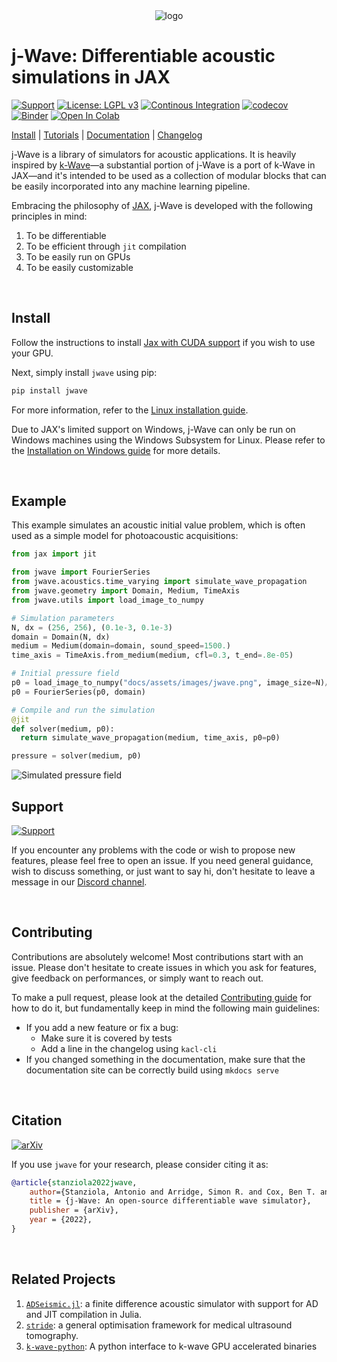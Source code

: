 <div align="center">
<img src="docs/assets/images/jwave_logo.png" alt="logo"></img>
</div>

# j-Wave: Differentiable acoustic simulations in JAX

[![Support](https://dcbadge.vercel.app/api/server/VtUb4fFznt?style=flat)](https://discord.gg/VtUb4fFznt)
[![License: LGPL v3](https://img.shields.io/badge/License-LGPL_v3-blue.svg)](LICENSE)
[![Continous Integration](https://github.com/ucl-bug/jwave/actions/workflows/tests.yml/badge.svg)](https://github.com/ucl-bug/jwave/actions/workflows/tests.yml)
[![codecov](https://codecov.io/gh/ucl-bug/jwave/branch/main/graph/badge.svg?token=6J03OMVJS1)](https://codecov.io/gh/ucl-bug/jwave)
[![Binder](https://mybinder.org/badge_logo.svg)](https://mybinder.org/v2/gh/ucl-bug/jwave/main?labpath=docs%2Fnotebooks%2Fivp%2Fhomogeneous_medium.ipynb)
[![Open In Colab](https://colab.research.google.com/assets/colab-badge.svg)](https://colab.research.google.com/drive/1xAHAognF1v9un6GNvaGPSfdVeCDK8l9z?usp=sharing)

[Install](#install) | [Tutorials](https://ucl-bug.github.io/jwave/notebooks/ivp/homogeneous_medium.html) | [Documentation](https://ucl-bug.github.io/jwave) | [Changelog](HISTORY.md)

j-Wave is a library of simulators for acoustic applications. It is heavily inspired by [k-Wave](http://www.k-wave.org/)—a substantial portion of j-Wave is a port of k-Wave in JAX—and it's intended to be used as a collection of modular blocks that can be easily incorporated into any machine learning pipeline.

Embracing the philosophy of [JAX](https://jax.readthedocs.io/en/stable/), j-Wave is developed with the following principles in mind:

1. To be differentiable
2. To be efficient through `jit` compilation
3. To be easily run on GPUs
4. To be easily customizable


<br/>

## Install

Follow the instructions to install [Jax with CUDA support](https://github.com/google/jax#installation) if you wish to use your GPU.

Next, simply install `jwave` using pip:

```bash
pip install jwave
```

For more information, refer to the [Linux installation guide](docs/install/on_linux.md).

Due to JAX's limited support on Windows, j-Wave can only be run on Windows machines using the Windows Subsystem for Linux. Please refer to the [Installation on Windows guide](docs/install/on_win.md) for more details.

<br/>

## Example

This example simulates an acoustic initial value problem, which is often used as a simple model for photoacoustic acquisitions:

```python
from jax import jit

from jwave import FourierSeries
from jwave.acoustics.time_varying import simulate_wave_propagation
from jwave.geometry import Domain, Medium, TimeAxis
from jwave.utils import load_image_to_numpy

# Simulation parameters
N, dx = (256, 256), (0.1e-3, 0.1e-3)
domain = Domain(N, dx)
medium = Medium(domain=domain, sound_speed=1500.)
time_axis = TimeAxis.from_medium(medium, cfl=0.3, t_end=.8e-05)

# Initial pressure field
p0 = load_image_to_numpy("docs/assets/images/jwave.png", image_size=N)/255.
p0 = FourierSeries(p0, domain)

# Compile and run the simulation
@jit
def solver(medium, p0):
  return simulate_wave_propagation(medium, time_axis, p0=p0)

pressure = solver(medium, p0)
```

![Simulated pressure field](docs/assets/images/readme_example_reconimage.png)


## Support

[![Support](https://dcbadge.vercel.app/api/server/VtUb4fFznt?style=flat)](https://discord.gg/VtUb4fFznt)

If you encounter any problems with the code or wish to propose new features, please feel free to open an issue. If you need general guidance, wish to discuss something, or just want to say hi, don't hesitate to leave a message in our [Discord channel](https://discord.gg/VtUb4fFznt).

<br/>

## Contributing

Contributions are absolutely welcome! Most contributions start with an issue. Please don't hesitate to create issues in which you ask for features, give feedback on performances, or simply want to reach out.

To make a pull request, please look at the detailed [Contributing guide](CONTRIBUTING.md) for how to do it, but fundamentally keep in mind the following main guidelines:

- If you add a new feature or fix a bug:
  - Make sure it is covered by tests
  - Add a line in the changelog using `kacl-cli`
- If you changed something in the documentation, make sure that the documentation site can be correctly build using `mkdocs serve`

<br/>


## Citation

[![arXiv](https://img.shields.io/badge/arXiv-2207.01499-b31b1b.svg?style=flat)](https://arxiv.org/abs/2207.01499)

If you use `jwave` for your research, please consider citing it as:

```bibtex
@article{stanziola2022jwave,
    author={Stanziola, Antonio and Arridge, Simon R. and Cox, Ben T. and Treeby, Bradley E.},
    title = {j-Wave: An open-source differentiable wave simulator},
    publisher = {arXiv},
    year = {2022},
}
```

<br/>

## Related Projects

1. [`ADSeismic.jl`](https://github.com/kailaix/ADSeismic.jl): a finite difference acoustic simulator with support for AD and JIT compilation in Julia.
2. [`stride`](https://github.com/trustimaging/stride): a general optimisation framework for medical ultrasound tomography.
3. [`k-wave-python`](https://github.com/waltsims/k-wave-python): A python interface to k-wave GPU accelerated binaries
